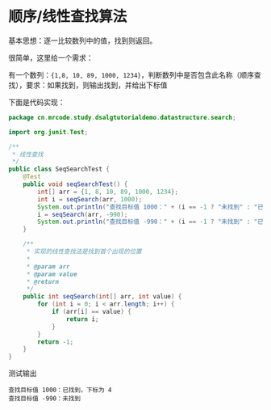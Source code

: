 # 顺序/线性查找算法

基本思想：逐一比较数列中的值，找到则返回。

很简单，这里给一个需求：

有一个数列：`{1,8, 10, 89, 1000, 1234}`，判断数列中是否包含此名称（顺序查找），要求：如果找到，则输出找到，并给出下标值

下面是代码实现：

```java
package cn.mrcode.study.dsalgtutorialdemo.datastructure.search;

import org.junit.Test;

/**
 * 线性查找
 */
public class SeqSearchTest {
    @Test
    public void seqSearchTest() {
        int[] arr = {1, 8, 10, 89, 1000, 1234};
        int i = seqSearch(arr, 1000);
        System.out.println("查找目标值 1000：" + (i == -1 ? "未找到" : "已找到，下标为 " + i));
        i = seqSearch(arr, -990);
        System.out.println("查找目标值 -990：" + (i == -1 ? "未找到" : "已找到，下标为 " + i));
    }

    /**
     * 实现的线性查找法是找到首个出现的位置
     *
     * @param arr
     * @param value
     * @return
     */
    public int seqSearch(int[] arr, int value) {
        for (int i = 0; i < arr.length; i++) {
            if (arr[i] == value) {
                return i;
            }
        }
        return -1;
    }
}

```

测试输出

```
查找目标值 1000：已找到，下标为 4
查找目标值 -990：未找到
```